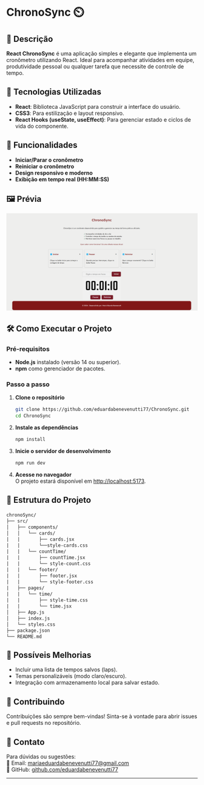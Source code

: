 # ChronoSync ⏲️  

## 📖 Descrição  
**React ChronoSync** é uma aplicação simples e elegante que implementa um cronômetro utilizando React. Ideal para acompanhar atividades em equipe, produtividade pessoal ou qualquer tarefa que necessite de controle de tempo.  

## 🚀 Tecnologias Utilizadas  
- **React**: Biblioteca JavaScript para construir a interface do usuário.  
- **CSS3**: Para estilização e layout responsivo.   
- **React Hooks (useState, useEffect)**: Para gerenciar estado e ciclos de vida do componente.  

## 🎯 Funcionalidades  
- **Iniciar/Parar o cronômetro**  
- **Reiniciar o cronômetro**  
- **Design responsivo e moderno**  
- **Exibição em tempo real (HH:MM:SS)**  

## 🖼️ Prévia  
![Preview do React ChronoSync](image-1.png)  

## 🛠️ Como Executar o Projeto  

### Pré-requisitos  
- **Node.js** instalado (versão 14 ou superior).  
- **npm** como gerenciador de pacotes.  

### Passo a passo  
1. **Clone o repositório**  
   ```bash  
   git clone https://github.com/eduardabenevenutti77/ChronoSync.git  
   cd ChronoSync  
   ```  

2. **Instale as dependências**  
   ```bash  
   npm install  
   ```  

3. **Inicie o servidor de desenvolvimento**  
   ```bash  
   npm run dev
   ```  

4. **Acesse no navegador**  
   O projeto estará disponível em [http://localhost:5173](http://localhost:5173).  

## 📂 Estrutura do Projeto  
```
chronoSync/   
├── src/  
│   ├── components/  
│   │   └── cards/
|   |       ├── cards.jsx
|   |       └──style-cards.css
|   |   └── countTime/
|   |       ├── countTime.jsx
|   |       └── style-count.css
|   |   └── footer/
|   |       ├── footer.jsx
|   |       └── style-footer.css
|   ├── pages/
|   |   └── time/
|   |       ├── style-time.css
|   |       └── time.jsx
│   ├── App.js  
│   ├── index.js  
│   └── styles.css  
├── package.json  
└── README.md  
```  

## 🔧 Possíveis Melhorias  
- Incluir uma lista de tempos salvos (laps).  
- Temas personalizáveis (modo claro/escuro).  
- Integração com armazenamento local para salvar estado.  

## 🤝 Contribuindo  
Contribuições são sempre bem-vindas! Sinta-se à vontade para abrir issues e pull requests no repositório.  

## 💬 Contato  
Para dúvidas ou sugestões:  
📧 Email: [mariaeduardabenevenutti77@gmail.com](mailto:mariaeduardabenevenutti77@gmail.com)  
🔗 GitHub: [github.com/eduardabenevenutti77](https://github.com/eduardabenevenutti77)  

---